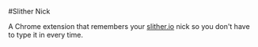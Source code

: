 #Slither Nick

A Chrome extension that remembers your [slither.io](http://slither.io) nick so you don't have to type it in every time.